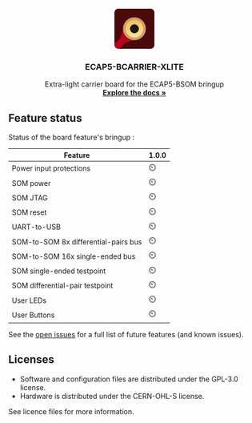 <br />
<div align="center">
    <img src="docs/src/assets/logo-rounded.svg" alt="Logo" width="80" height="80">

  <h3 align="center">ECAP5-BCARRIER-XLITE</h3>

  <p align="center">
    Extra-light carrier board for the ECAP5-BSOM bringup
    <br />
    <a href="https://ecap5.github.io/ECAP5-BCARRIER-XLITE/"><strong>Explore the docs »</strong></a>
    <br />
  </p>
</div>

## Feature status

Status of the board feature's bringup :

<table>
  <thead>
    <tr>
      <th>Feature</th>
      <th>1.0.0</th>
    </tr>
  </thead>
  <tbody>
    <tr>
      <td>Power input protections</td>
      <td>⏲️</td>
    </tr>
    <tr>
      <td>SOM power</td>
      <td>⏲️</td>
    </tr>
    <tr>
      <td>SOM JTAG</td>
      <td>⏲️</td>
    </tr>
    <tr>
      <td>SOM reset</td>
      <td>⏲️</td>
    </tr>
    <tr>
      <td>UART-to-USB</td>
      <td>⏲️</td>
    </tr>
    <tr>
      <td>SOM-to-SOM 8x differential-pairs bus</td>
      <td>⏲️</td>
    </tr>
    <tr>
      <td>SOM-to-SOM 16x single-ended bus</td>
      <td>⏲️</td>
    </tr>
    <tr>
      <td>SOM single-ended testpoint</td>
      <td>⏲️</td>
    </tr>
    <tr>
      <td>SOM differential-pair testpoint</td>
      <td>⏲️</td>
    </tr>
    <tr>
      <td>User LEDs</td>
      <td>⏲️</td>
    </tr>
    <tr>
      <td>User Buttons</td>
      <td>⏲️</td>
    </tr>
  </tbody>
</table>

See the [open issues](https://github.com/ecap5/ecap5-dproc/issues) for a full list of future features (and known issues).

## Licenses

- Software and configuration files are distributed under the GPL-3.0 license.
- Hardware is distributed under the CERN-OHL-S license.

See licence files for more information.
